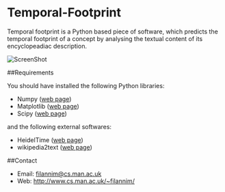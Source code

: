 Temporal-Footprint
==================

Temporal footprint is a Python based piece of software, which predicts the temporal footprint of a concept by analysing the textual content of its encyclopeadiac description.

![ScreenShot](http://www.cs.man.ac.uk/~filannim/projects/temporal_footprints/gfx/temporal_footprints_git.png)

##Requirements

You should have installed the following Python libraries:

* Numpy ([web page](http://www.numpy.org/))
* Matplotlib ([web page](http://matplotlib.org/))
* Scipy ([web page](http://www.scipy.org/))

and the following external softwares:

* HeidelTime ([web page](https://code.google.com/p/heideltime/))
* wikipedia2text ([web page](https://github.com/chrisbra/wikipedia2text))

##Contact
- Email: filannim@cs.man.ac.uk
- Web: http://www.cs.man.ac.uk/~filannim/
